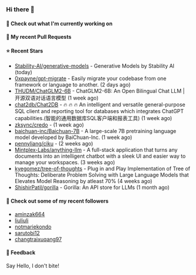 ### Hi there 👋

#### 👷 Check out what I'm currently working on

#### 🔨 My recent Pull Requests


#### ⭐ Recent Stars

- [Stability-AI/generative-models](https://github.com/Stability-AI/generative-models) - Generative Models by Stability AI (today)
- [0xpayne/gpt-migrate](https://github.com/0xpayne/gpt-migrate) - Easily migrate your codebase from one framework or language to another. (2 days ago)
- [THUDM/ChatGLM2-6B](https://github.com/THUDM/ChatGLM2-6B) - ChatGLM2-6B: An Open Bilingual Chat LLM | 开源双语对话语言模型 (1 week ago)
- [chat2db/Chat2DB](https://github.com/chat2db/Chat2DB) - 🔥 🔥 🔥 An intelligent and versatile general-purpose SQL client and reporting tool for databases which integrates ChatGPT capabilities.(智能的通用数据库SQL客户端和报表工具) (1 week ago)
- [zksync/credo](https://github.com/zksync/credo) -  (1 week ago)
- [baichuan-inc/Baichuan-7B](https://github.com/baichuan-inc/Baichuan-7B) - A large-scale 7B pretraining language model developed by BaiChuan-Inc. (1 week ago)
- [pennyliang/ciku](https://github.com/pennyliang/ciku) -  (2 weeks ago)
- [Mintplex-Labs/anything-llm](https://github.com/Mintplex-Labs/anything-llm) - A full-stack application that turns any documents into an intelligent chatbot with a sleek UI and easier way to manage your workspaces. (3 weeks ago)
- [kyegomez/tree-of-thoughts](https://github.com/kyegomez/tree-of-thoughts) - Plug in and Play Implementation of Tree of Thoughts: Deliberate Problem Solving with Large Language Models that Elevates Model Reasoning by atleast 70%  (4 weeks ago)
- [ShishirPatil/gorilla](https://github.com/ShishirPatil/gorilla) - Gorilla: An API store for LLMs (1 month ago)

#### 👯 Check out some of my recent followers

- [aminzak664](https://github.com/aminzak664)
- [liuliuli](https://github.com/liuliuli)
- [notmariekondo](https://github.com/notmariekondo)
- [sarutobi12](https://github.com/sarutobi12)
- [changtraixuqang97](https://github.com/changtraixuqang97)

#### 💬 Feedback

Say Hello, I don't bite!